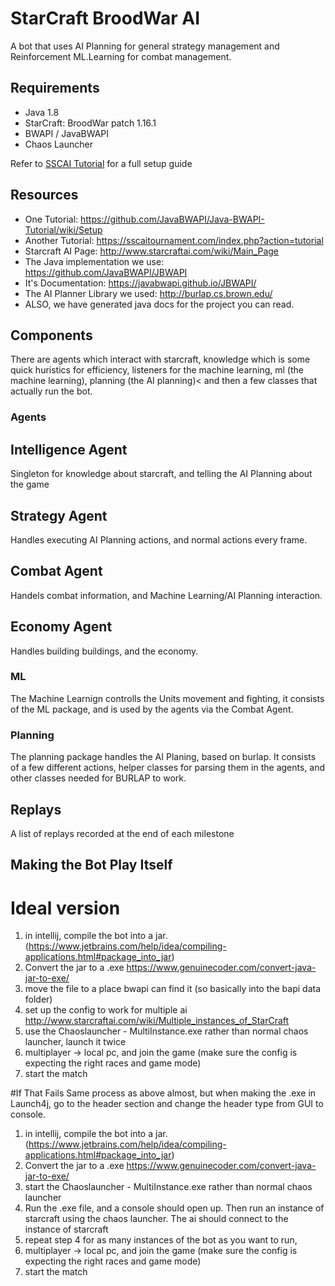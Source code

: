 # StarCraft BroodWar AI
A bot that uses AI Planning for general strategy management and Reinforcement ML.Learning for combat management.

## Requirements
 - Java 1.8
 - StarCraft: BroodWar patch 1.16.1
 - BWAPI / JavaBWAPI
 - Chaos Launcher
 
Refer to [SSCAI Tutorial](https://sscaitournament.com/index.php?action=tutorial) for a full setup guide

## Resources
* One Tutorial: https://github.com/JavaBWAPI/Java-BWAPI-Tutorial/wiki/Setup 
* Another Tutorial: https://sscaitournament.com/index.php?action=tutorial
* Starcraft AI Page: http://www.starcraftai.com/wiki/Main_Page
* The Java implementation we use: https://github.com/JavaBWAPI/JBWAPI
* It's Documentation: https://javabwapi.github.io/JBWAPI/
* The AI Planner Library we used: http://burlap.cs.brown.edu/
* ALSO, we have generated java docs for the project you can read.


## Components
There are agents which interact with starcraft, knowledge which is some quick huristics for efficiency, listeners for the machine learning, ml (the machine learning), planning (the AI planning)< and then a few classes that actually run the bot.

### Agents
## Intelligence Agent
Singleton for knowledge about starcraft, and telling the AI Planning about the game

## Strategy Agent
Handles executing AI Planning actions, and normal actions every frame.

## Combat Agent
Handels combat information, and Machine Learning/AI Planning interaction.

## Economy Agent
Handles building buildings, and the economy.

### ML
The Machine Learnign controlls the Units movement and fighting, it consists of the ML package, and is used by the agents via the Combat Agent. 

### Planning
The planning package handles the AI Planing, based on burlap. It consists of a few different actions, helper classes for parsing them in the agents, and other classes needed for BURLAP to work. 


## Replays
A list of replays recorded at the end of each milestone


## Making the Bot Play Itself
# Ideal version
1. in intellij, compile the bot into a jar. (https://www.jetbrains.com/help/idea/compiling-applications.html#package_into_jar)
2. Convert the jar to a .exe https://www.genuinecoder.com/convert-java-jar-to-exe/
3. move the file to a place bwapi can find it (so basically into the bapi data folder)
4. set up the config to work for multiple ai http://www.starcraftai.com/wiki/Multiple_instances_of_StarCraft
5. use the Chaoslauncher - MultiInstance.exe rather than normal chaos launcher, launch it twice
6. multiplayer -> local pc, and join the game (make sure the config is expecting the right races and game mode)
7. start the match

#If That Fails
Same process as above almost, but when making the .exe in Launch4j, go to the header section and change the header type from GUI to console.
1. in intellij, compile the bot into a jar. (https://www.jetbrains.com/help/idea/compiling-applications.html#package_into_jar)
2. Convert the jar to a .exe https://www.genuinecoder.com/convert-java-jar-to-exe/
3. start the Chaoslauncher - MultiInstance.exe rather than normal chaos launcher
4. Run the .exe file, and a console should open up. Then run an instance of starcraft using the chaos launcher. The ai should connect to the instance of starcraft
5. repeat step 4 for as many instances of the bot as you want to run,
6. multiplayer -> local pc, and join the game (make sure the config is expecting the right races and game mode)
7. start the match


